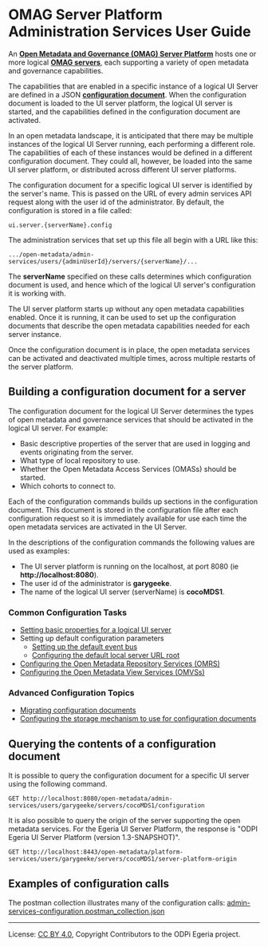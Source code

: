 <!-- SPDX-License-Identifier: CC-BY-4.0 -->
<!-- Copyright Contributors to the ODPi Egeria project. -->

# OMAG Server Platform Administration Services User Guide

An **[Open Metadata and Governance (OMAG) Server Platform](../../../../open-metadata-publication/website/omag-server)**
hosts one or more logical **[OMAG servers](../concepts/ui-server.md)**, each supporting a variety of open metadata
and governance capabilities.

The capabilities that are enabled in a specific instance of a logical UI Server
are defined in a JSON **[configuration document](../concepts/configuration-document.md)**.
When the configuration document is loaded to the UI server platform, the logical UI server
is started, and the capabilities defined in the configuration document are activated.

In an open metadata landscape, it is anticipated that there may be multiple
instances of the logical UI Server running, each performing a different role.
The capabilities of each of these instances would be defined in a different configuration document.
They could all, however, be loaded into the same UI server platform, or distributed across
different UI server platforms.

The configuration document for a specific logical UI server is identified by the server's name.
This is passed on the URL of every admin services API request along with the user
id of the administrator.  By default, the configuration is stored in a file called:

```
ui.server.{serverName}.config
```

The administration services that set up this file all begin with a URL like this:

```
.../open-metadata/admin-services/users/{adminUserId}/servers/{serverName}/...
```

The **serverName** specified on these calls determines which configuration
document is used, and hence which of the logical UI server's configuration it is working with.

The UI server platform starts up without any open metadata capabilities enabled.
Once it is running, it can be used to set up the configuration documents
that describe the open metadata capabilities needed for each server instance.

Once the configuration document is in place, the open metadata services
can be activated and deactivated multiple times, across multiple
restarts of the server platform.

## Building a configuration document for a server

The configuration document for the logical UI Server determines the types of open
metadata and governance services that should be activated in the logical UI server.
For example:

* Basic descriptive properties of the server that are used in logging and events
originating from the server.
* What type of local repository to use.
* Whether the Open Metadata Access Services (OMASs) should be started.
* Which cohorts to connect to.

Each of the configuration commands builds up sections in the configuration document.
This document is stored in the configuration file after each configuration request so
it is immediately available for use each time the open metadata services are activated
in the UI Server.

In the descriptions of the configuration commands the following values are used as examples:

* The UI server platform is running on the localhost, at port 8080 (ie **http://localhost:8080**).
* The user id of the administrator is **garygeeke**.
* The name of the logical UI server (serverName) is **cocoMDS1**.

### Common Configuration Tasks

* [Setting basic properties for a logical UI server](configuring-ui-server-basic-properties.md)
* Setting up default configuration parameters
   * [Setting up the default event bus](configuring-event-bus.md)
   * [Configuring the default local server URL root](configuring-local-server-url.md)
* [Configuring the Open Metadata Repository Services (OMRS)](configuring-the-repository-services.md)
* [Configuring the Open Metadata View Services (OMVSs)](configuring-the-view-services.md)


### Advanced Configuration Topics

* [Migrating configuration documents](migrating-configuration-documents.md)
* [Configuring the storage mechanism to use for configuration documents](configuring-configuration-file-store.md)


## Querying the contents of a configuration document

It is possible to query the configuration document for a specific UI server using the following command.

```
GET http://localhost:8080/open-metadata/admin-services/users/garygeeke/servers/cocoMDS1/configuration
```

It is also possible to query the origin of the server supporting the open metadata services.
For the Egeria UI Server Platform, the response is "ODPI Egeria UI Server Platform (version 1.3-SNAPSHOT)".

```
GET http://localhost:8443/open-metadata/platform-services/users/garygeeke/servers/cocoMDS1/server-platform-origin
```

## Examples of configuration calls

The postman collection illustrates many of the configuration calls: 
[admin-services-configuration.postman_collection.json](../../admin-services-configuration.postman_collection.json)




----
License: [CC BY 4.0](https://creativecommons.org/licenses/by/4.0/),
Copyright Contributors to the ODPi Egeria project.
